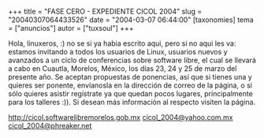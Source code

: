 +++
title = "FASE CERO - EXPEDIENTE CICOL 2004"
slug = "20040307064433526"
date = "2004-03-07 06:44:00"
[taxonomies]
tema = ["anuncios"]
autor = ["tuxsoul"]
+++

Hola, linuxeros, :) no se si ya habia escrito aqui, pero si no aqui les
va: estamos invitando a todos los usuarios de Linux, usuarios nuevos y
avanzados a un ciclo de conferencias sobre software libre, el cual se
llevará a cabo en Cuautla, Morelos, México, los días 23, 24 y 25 de
marzo del presente año. Se aceptan propuestas de ponencias, así que si
tienes una y quieres ser ponente, envíanosla en la dirección de correo
de la página, o si sólo quieres asistir regístrate ya que quedan pocos
lugares, principalmente para los talleres :)). Si desean más información
al respecto visiten la página.

http://cicol.softwarelibremorelos.gob.mx cicol_2004@yahoo.com.mx
cicol_2004@phreaker.net

